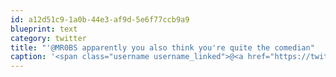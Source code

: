 ```yaml
---
id: a12d51c9-1a0b-44e3-af9d-5e6f77ccb9a9
blueprint: text
category: twitter
title: "'@MR0BS apparently you also think you're quite the comedian"
caption: '<span class="username username_linked">@<a href="https://twitter.com/MR0BS" title="BADER">MR0BS</a></span> apparently you also think you''re quite the comedian'
---
```

